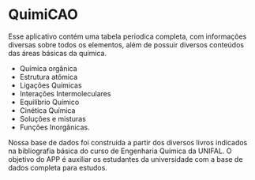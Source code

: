 # QuimiCAO
Esse aplicativo contém uma tabela periodica completa, com informações diversas sobre todos os elementos, além de possuir diversos conteúdos das áreas básicas da química. 
  - Química orgânica
  - Estrutura atômica
  - Ligações Químicas
  - Interações Intermoleculares
  - Equilíbrio Químico
  - Cinética Química
  - Soluções e misturas
  - Funções Inorgânicas.
  
 Nossa base de dados foi construida a partir dos diversos livros indicados na bibliografia básica do curso de Engenharia Química da UNIFAL. O objetivo do APP é auxiliar os estudantes da universidade com a base de dados completa para estudos.
